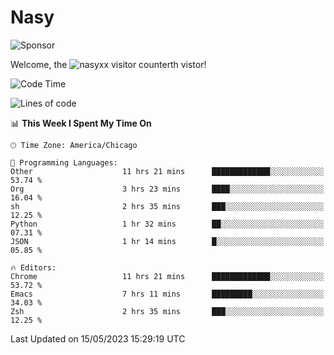 # Nasy

<!--
<p align="center">
<img height="200" src="https://github-readme-stats.vercel.app/api?username=nasyxx&count_private=true&show_icons=true&theme=dracula&include_all_commits=true"/>
<img height="200" src="https://github-readme-stats.vercel.app/api/top-langs/?username=nasyxx&theme=dracula&hide=html,jupyter+notebook&count_private=true&show_icons=true"/>
</p>

  
----------------
-->

![Sponsor](https://img.shields.io/static/v1.svg?label=Sponsor&message=%E2%9D%A4&logo=GitHub&style=flat&color=pink)
 
Welcome, the ![nasyxx visitor counter](https://count.getloli.com/get/@nasyxx?theme=rule34)th vistor!
 
<!--START_SECTION:waka-->
![Code Time](http://img.shields.io/badge/Code%20Time-3%2C516%20hrs%2033%20mins-blue)

![Lines of code](https://img.shields.io/badge/From%20Hello%20World%20I%27ve%20Written-6.2%20million%20lines%20of%20code-blue)

📊 **This Week I Spent My Time On** 

```text
🕑︎ Time Zone: America/Chicago

💬 Programming Languages: 
Other                    11 hrs 21 mins      █████████████░░░░░░░░░░░░   53.74 % 
Org                      3 hrs 23 mins       ████░░░░░░░░░░░░░░░░░░░░░   16.04 % 
sh                       2 hrs 35 mins       ███░░░░░░░░░░░░░░░░░░░░░░   12.25 % 
Python                   1 hr 32 mins        ██░░░░░░░░░░░░░░░░░░░░░░░   07.31 % 
JSON                     1 hr 14 mins        █░░░░░░░░░░░░░░░░░░░░░░░░   05.85 % 

🔥 Editors: 
Chrome                   11 hrs 21 mins      █████████████░░░░░░░░░░░░   53.72 % 
Emacs                    7 hrs 11 mins       █████████░░░░░░░░░░░░░░░░   34.03 % 
Zsh                      2 hrs 35 mins       ███░░░░░░░░░░░░░░░░░░░░░░   12.25 % 
```


 Last Updated on 15/05/2023 15:29:19 UTC
<!--END_SECTION:waka-->

<!-- ![visitors](https://visitor-badge.laobi.icu/badge?page_id=nasyxx.nasyxx) -->
